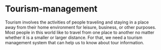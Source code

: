 # Tourism-management
Tourism involves the activities of people traveling and staying in a place away from their home environment for leisure, business, or other purposes. Most people in this world like to travel from one place to another no matter whether it is a smaller or larger distance. For that, we need a tourism management system that can help us to know about tour information.
